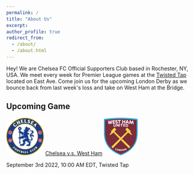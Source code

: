 ```yaml
---
permalink: /
title: "About Us"
excerpt: 
author_profile: true
redirect_from: 
  - /about/
  - /about.html
---
```


Hey! We are Chelsea FC Official Supporters Club based in Rochester, NY, USA. We meet every week for Premier League games at the [Twisted Tap](https://www.twistedtaproc.com) located on East Ave. Come join us for the upcoming London Derby as we bounce back from last week's loss and take on West Ham at the Bridge. 

## Upcoming Game
<img src="../images/club_logos/chelsea.svg" alt="chelsea_logo" width="100"/> [Chelsea v.s. West Ham](https://cfcroc.github.io/posts/2022/09/match-6) <img src="../images/club_logos/west_ham.svg" alt="leicester_logo" width="90"/>

September 3rd 2022, 10:00 AM EDT, Twisted Tap